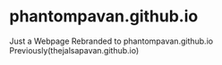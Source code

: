 # phantompavan.github.io
Just a Webpage
Rebranded to phantompavan.github.io
Previously(thejalsapavan.github.io)
